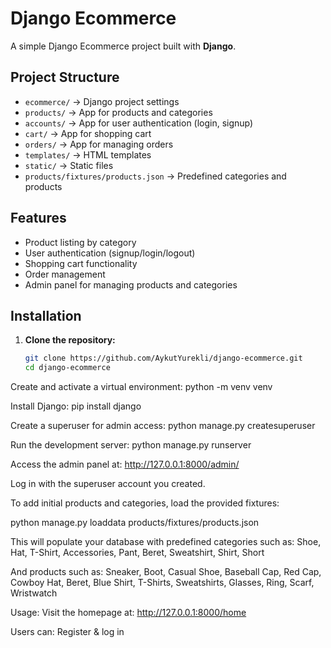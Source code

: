 # Django Ecommerce

A simple Django Ecommerce project built with **Django**.

## Project Structure

- `ecommerce/` → Django project settings  
- `products/` → App for products and categories  
- `accounts/` → App for user authentication (login, signup)  
- `cart/` → App for shopping cart  
- `orders/` → App for managing orders  
- `templates/` → HTML templates  
- `static/` → Static files  
- `products/fixtures/products.json` → Predefined categories and products  

## Features

- Product listing by category  
- User authentication (signup/login/logout)  
- Shopping cart functionality  
- Order management  
- Admin panel for managing products and categories

## Installation

1. **Clone the repository:**
   ```bash
   git clone https://github.com/AykutYurekli/django-ecommerce.git
   cd django-ecommerce

Create and activate a virtual environment: python -m venv venv

Install Django: pip install django

Create a superuser for admin access: python manage.py createsuperuser

Run the development server: python manage.py runserver

Access the admin panel at: http://127.0.0.1:8000/admin/

Log in with the superuser account you created.

To add initial products and categories, load the provided fixtures:

python manage.py loaddata products/fixtures/products.json

This will populate your database with predefined categories such as: Shoe, Hat, T-Shirt, Accessories, Pant, Beret, Sweatshirt, Shirt, Short

And products such as: Sneaker, Boot, Casual Shoe, Baseball Cap, Red Cap, Cowboy Hat, Beret, Blue Shirt, T-Shirts, Sweatshirts, Glasses, Ring, Scarf, Wristwatch

Usage: Visit the homepage at: http://127.0.0.1:8000/home

Users can: Register & log in

